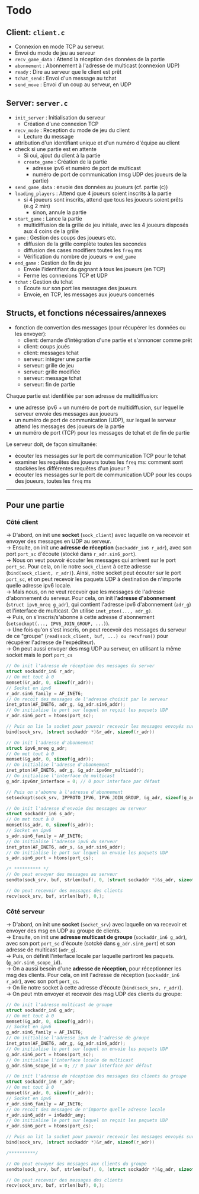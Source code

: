 # Todo

## Client: `client.c`

- Connexion en mode TCP au serveur.
- Envoi du mode de jeu au serveur
- `recv_game_data` : Attend la réception des données de la partie
- `abonnement` : Abonnement à l'adresse de multicast (connexion UDP)
- `ready` : Dire au serveur que le client est prêt
- `tchat_send` : Envoi d'un message au tchat
- `send_move` : Envoi d'un coup au serveur, en UDP

## Server: `server.c`

- `init_server` : Initialisation du serveur
  - Création d'une connexion TCP
- `recv_mode` : Reception du mode de jeu du client
  - Lecture du message
- attribution d'un identifiant unique et d'un numéro d'équipe au client
- check si une partie est en attente
  - Si oui, ajout du client à la partie
  - `create_game` : Création de la partie
    - adresse ipv6 et numéro de port de multicast
    - numéro de port de communication (msg UDP des joueurs de la partie)
- `send_game_data` : envoie des données au joueurs (cf. partie (c))
- `loading_players` : Attend que 4 joueurs soient inscrits à la partie
  - si 4 joueurs sont inscrits, attend que tous les joueurs soient prêts (e.g 2 min)
    - sinon, annule la partie
- `start_game` : Lance la partie
  - multidiffusion de la grille de jeu initiale, avec les 4 joueurs disposés aux 4 coins de la grille
- `game` : Gestion des coups des joueurs etc.
  - diffusion de la grille complète toutes les secondes
  - diffusion des cases modifiers toutes les `freq` ms
  - Vérification du nombre de joueurs $\to$ `end_game`
- `end_game` : Gestion de fin de jeu
  - Envoie l'identifiant du gagnant à tous les joueurs (en TCP)
  - Ferme les connexions TCP et UDP
- `tchat` : Gestion du tchat
  - Écoute sur son port les messages des joueurs
  - Envoie, en TCP, les messages aux joueurs concernés

## Structs, et fonctions nécessaires/annexes

- fonction de convertion des messages (pour récupérer les données ou les envoyer):
  - client: demande d'intégration d'une partie et s'annoncer comme prêt
  - client: coups joués
  - client: messages tchat
  - serveur: intégrer une partie
  - serveur: grille de jeu
  - serveur: grille modifiée
  - serveur: message tchat
  - serveur: fin de partie

Chaque partie est identifiée par son adresse de multidiffusion:

- une adresse ipv6 + un numéro de port de multidiffusion, sur lequel le serveur envoie des messages aux joueurs
- un numéro de port de communication (UDP), sur lequel le serveur attend les messages des joueurs de la partie
- un numéro de port (TCP) pour les messages de tchat et de fin de partie

Le serveur doit, de façon simultanée:

- écouter les messages sur le port de communication TCP pour le tchat
- examiner les requêtes des joueurs toutes les `freq` ms: comment sont stockées les différentes requêtes d'un joueur ?
- écouter les messages sur le port de communication UDP pour les coups des joueurs, toutes les `freq` ms

---

## Pour une partie

### Côté client

$\to$ D'abord, on init une **socket** (`sock_client`) avec laquelle on va recevoir et envoyer des messages en UDP au serveur.  
$\to$ Ensuite, on init une **adresse de réception** (`sockaddr_in6 r_adr`), avec son port `port_sc` d'écoute (stocké dans `r_adr.sin6_port`).  
$\to$ Nous on veut pouvoir écouter les messages qui arrivent sur le port `port_sc`. Pour cela, on lie notre `sock_client` à cette adresse (`bind(sock_client, r_adr)`). Ainsi, notre socket peut écouter sur le port `port_sc`, et on peut recevoir les paquets UDP à destination de n'importe quelle adresse ipv6 locale.  
$\to$ Mais nous, on ne veut recevoir que les messages de l'adresse d'abonnement du serveur. Pour cela, on init l'**adresse d'abonnement** (`struct ipv6_mreq g_adr`), qui contient l'adresse ipv6 d'abonnement (`adr_g`) et l'interface de multicast. On utilise `inet_pton(..., adr_g)`.  
$\to$ Puis, on s'inscris/s'abonne à cette adresse d'abonnement (`setsockopt(..., IPV6_JOIN_GROUP, ...)`).  
$\to$ Une fois qu'on s'est inscris, on peut recevoir des messages du serveur de ce "groupe" (`read(sock_client, buf, ...) ou recvfrom()` pour récupérer l'adresse de l'expéditeur).  
$\to$ On peut aussi envoyer des msg UDP au serveur, en utilisant la même socket mais le port `port_cs`

```c
// On init l'adresse de réception des messages du server
struct sockaddr_in6 r_adr;
// On met tout à 0
memset(&r_adr, 0, sizeof(r_adr));
// Socket en ipv6
r_adr.sin6_family = AF_INET6;
// On recoit des messages de l'adresse choisit par le serveur
inet_pton(AF_INET6, adr_g, &g_adr.sin6_addr);
// On initialise le port sur lequel on reçoit les paquets UDP
r_adr.sin6_port = htons(port_sc);

// Puis on lie la socket pour pouvoir recevoir les messages envoyés sur ce port
bind(sock_srv, (struct sockaddr *)&r_adr, sizeof(r_adr))

// On init l'adresse d'abonnement
struct ipv6_mreq g_adr;
// On met tout à 0
memset(&g_adr, 0, sizeof(g_adr));
// On initialise l'adresse d'abonnement
inet_pton(AF_INET6, adr_g, &g_adr.ipv6mr_multiaddr);
// On initialise l'interface de multicast
g_adr.ipv6mr_interface = 0; // 0 pour interface par défaut

// Puis on s'abonne à l'adresse d'abonnement
setsockopt(sock_srv, IPPROTO_IPV6, IPV6_JOIN_GROUP, &g_adr, sizeof(g_adr));

// On init l'adresse d'envoie des messages au serveur
struct sockaddr_in6 s_adr;
// On met tout à 0
memset(&s_adr, 0, sizeof(s_adr));
// Socket en ipv6
s_adr.sin6_family = AF_INET6;
// On initialise l'adresse ipv6 du serveur
inet_pton(AF_INET6, adr_s, &s_adr.sin6_addr);
// On initialise le port sur lequel on envoie les paquets UDP
s_adr.sin6_port = htons(port_cs);

/* ********** */
// On peut envoyer des messages au serveur
sendto(sock_srv, buf, strlen(buf), 0, (struct sockaddr *)&s_adr, sizeof(s_adr));

// On peut recevoir des messages des clients
recv(sock_srv, buf, strlen(buf), 0,);
```

### Côté serveur

$\to$ D'abord, on init une **socket** (`socket_srv`) avec laquelle on va recevoir et envoyer des msg en UDP au groupe de clients.  
$\to$ Ensuite, on init une **adresse multicast de groupe** (`sockaddr_in6 g_adr`), avec son port `port_sc` d'écoute (sotcké dans `g_adr.sin6_port`) et son adresse de multicast (`adr_g`).  
$\to$ Puis, on définit l'interface locale par laquelle partiront les paquets. (`g_adr.sin6_scope_id`).  
$\to$ On a aussi besoin d'une **adresse de réception**, pour réceptionner les msg des clients. Pour cela, on init l'adresse de réception (`sockaddr_in6 r_adr`), avec son port `port_cs`.  
$\to$ On lie notre socket à cette adresse d'écoute (`bind(sock_srv, r_adr)`).  
$\to$ On peut mtn envoyer et recevoir des msg UDP des clients du groupe:

```c
// On init l'adresse multicast de groupe
struct sockaddr_in6 g_adr;
// On met tout à 0
memset(&g_adr, 0, sizeof(g_adr));
// Socket en ipv6
g_adr.sin6_family = AF_INET6;
// On initialise l'adresse ipv6 de l'adresse de groupe
inet_pton(AF_INET6, adr_g, &g_adr.sin6_addr);
// On initialise le port sur lequel on envoie les paquets UDP
g_adr.sin6_port = htons(port_sc);
// On initialise l'interface locale de multicast
g_adr.sin6_scope_id = 0; // 0 pour interface par défaut

// On init l'adresse de réception des messages des clients du groupe
struct sockaddr_in6 r_adr;
// On met tout à 0
memset(&r_adr, 0, sizeof(r_adr));
// Socket en ipv6
r_adr.sin6_family = AF_INET6;
// On recoit des messages de n'importe quelle adresse locale
r_adr.sin6_addr = in6addr_any;
// On initialise le port sur lequel on reçoit les paquets UDP
r_adr.sin6_port = htons(port_cs);

// Puis on lit la socket pour pouvoir recevoir les messages envoyés sur ce port
bind(sock_srv, (struct sockaddr *)&r_adr, sizeof(r_adr))

/**********/

// On peut envoyer des messages aux clients du groupe
sendto(sock_srv, buf, strlen(buf), 0, (struct sockaddr *)&g_adr, sizeof(g_adr))

// On peut recevoir des messages des clients
recv(sock_srv, buf, strlen(buf), 0,);
```
